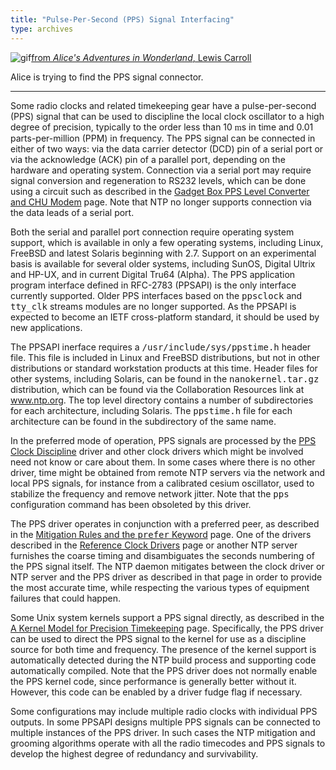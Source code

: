 ```yaml
---
title: "Pulse-Per-Second (PPS) Signal Interfacing"
type: archives
---
```


![gif](/archives/pic/alice32.gif)[from _Alice's Adventures in Wonderland_, Lewis Carroll](/reflib/pictures)

Alice is trying to find the PPS signal connector.

* * *

Some radio clocks and related timekeeping gear have a pulse-per-second (PPS) signal that can be used to discipline the local clock oscillator to a high degree of precision, typically to the order less than 10 <font face="Symbol">m</font>s in time and 0.01 parts-per-million (PPM) in frequency. The PPS signal can be connected in either of two ways: via the data carrier detector (DCD) pin of a serial port or via the acknowledge (ACK) pin of a parallel port, depending on the hardware and operating system. Connection via a serial port may require signal conversion and regeneration to RS232 levels, which can be done using a circuit such as described in the [Gadget Box PPS Level Converter and CHU Modem](/archives/4.1.0/gadget) page. Note that NTP no longer supports connection via the data leads of a serial port.

Both the serial and parallel port connection require operating system support, which is available in only a few operating systems, including Linux, FreeBSD and latest Solaris beginning with 2.7. Support on an experimental basis is available for several older systems, including SunOS, Digital Ultrix and HP-UX, and in current Digital Tru64 (Alpha). The PPS application program interface defined in RFC-2783 (PPSAPI) is the only interface currently supported. Older PPS interfaces based on the <tt>ppsclock</tt> and <tt>tty_clk</tt> streams modules are no longer supported. As the PPSAPI is expected to become an IETF cross-platform standard, it should be used by new applications.

The PPSAPI inerface requires a <tt>/usr/include/sys/ppstime.h</tt> header file. This file is included in Linux and FreeBSD distributions, but not in other distributions or standard workstation products at this time. Header files for other systems, including Solaris, can be found in the <tt>nanokernel.tar.gz</tt> distribution, which can be found via the Collaboration Resources link at www.ntp.org. The top level directory contains a number of subdirectories for each architecture, including Solaris. The <tt>ppstime.h</tt> file for each architecture can be found in the subdirectory of the same name.

In the preferred mode of operation, PPS signals are processed by the [PPS Clock Discipline](/archives/drivers/driver22) driver and other clock drivers which might be involved need not know or care about them. In some cases where there is no other driver, time might be obtained from remote NTP servers via the network and local PPS signals, for instance from a calibrated cesium oscillator, used to stabilize the frequency and remove network jitter. Note that the <tt>pps</tt> configuration command has been obsoleted by this driver.

The PPS driver operates in conjunction with a preferred peer, as described in the [Mitigation Rules and the <tt>prefer</tt> Keyword](/archives/4.1.0/prefer) page. One of the drivers described in the [Reference Clock Drivers](/archives/4.1.0/refclock) page or another NTP server furnishes the coarse timing and disambiguates the seconds numbering of the PPS signal itself. The NTP daemon mitigates between the clock driver or NTP server and the PPS driver as described in that page in order to provide the most accurate time, while respecting the various types of equipment failures that could happen.

Some Unix system kernels support a PPS signal directly, as described in the [A Kernel Model for Precision Timekeeping](/archives/4.1.0/kern) page. Specifically, the PPS driver can be used to direct the PPS signal to the kernel for use as a discipline source for both time and frequency. The presence of the kernel support is automatically detected during the NTP build process and supporting code automatically compiled. Note that the PPS driver does not normally enable the PPS kernel code, since performance is generally better without it. However, this code can be enabled by a driver fudge flag if necessary.

Some configurations may include multiple radio clocks with individual PPS outputs. In some PPSAPI designs multiple PPS signals can be connected to multiple instances of the PPS driver. In such cases the NTP mitigation and grooming algorithms operate with all the radio timecodes and PPS signals to develop the highest degree of redundancy and survivability.
